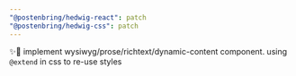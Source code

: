 ```yaml
---
"@postenbring/hedwig-react": patch
"@postenbring/hedwig-css": patch
---
```


:sparkles::construction: implement wysiwyg/prose/richtext/dynamic-content component. using `@extend` in css to re-use styles
